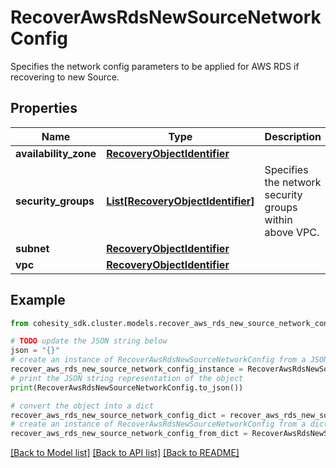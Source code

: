 # RecoverAwsRdsNewSourceNetworkConfig

Specifies the network config parameters to be applied for AWS RDS if recovering to new Source.

## Properties

Name | Type | Description | Notes
------------ | ------------- | ------------- | -------------
**availability_zone** | [**RecoveryObjectIdentifier**](RecoveryObjectIdentifier.md) |  | [optional] 
**security_groups** | [**List[RecoveryObjectIdentifier]**](RecoveryObjectIdentifier.md) | Specifies the network security groups within above VPC. | [optional] 
**subnet** | [**RecoveryObjectIdentifier**](RecoveryObjectIdentifier.md) |  | 
**vpc** | [**RecoveryObjectIdentifier**](RecoveryObjectIdentifier.md) |  | 

## Example

```python
from cohesity_sdk.cluster.models.recover_aws_rds_new_source_network_config import RecoverAwsRdsNewSourceNetworkConfig

# TODO update the JSON string below
json = "{}"
# create an instance of RecoverAwsRdsNewSourceNetworkConfig from a JSON string
recover_aws_rds_new_source_network_config_instance = RecoverAwsRdsNewSourceNetworkConfig.from_json(json)
# print the JSON string representation of the object
print(RecoverAwsRdsNewSourceNetworkConfig.to_json())

# convert the object into a dict
recover_aws_rds_new_source_network_config_dict = recover_aws_rds_new_source_network_config_instance.to_dict()
# create an instance of RecoverAwsRdsNewSourceNetworkConfig from a dict
recover_aws_rds_new_source_network_config_from_dict = RecoverAwsRdsNewSourceNetworkConfig.from_dict(recover_aws_rds_new_source_network_config_dict)
```
[[Back to Model list]](../README.md#documentation-for-models) [[Back to API list]](../README.md#documentation-for-api-endpoints) [[Back to README]](../README.md)


